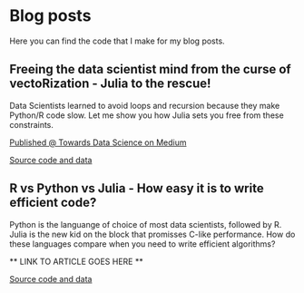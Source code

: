 # Blog posts

Here you can find the code that I make for my blog posts.

## Freeing the data scientist mind from the curse of vectoRization - Julia to the rescue!

Data Scientists learned to avoid loops and recursion because they make Python/R code slow. Let me show you how Julia sets you free from these constraints.

[Published @ Towards Data Science on Medium](
https://towardsdatascience.com/freeing-the-data-scientist-mind-from-the-curse-of-vectorization-11634c370107?source=friends_link&sk=e7b0086f3678261cb64b6dbb43744613)

[Source code and data](https://github.com/dcmoura/blogposts/tree/master/curse_of_vectorization)


## R vs Python vs Julia - How easy it is to write efficient code?

Python is the languange of choice of most data scientists, followed by R. Julia is the new kid on the block that promisses C-like performance. How do these languages compare when you need to write efficient algorithms?

** LINK TO ARTICLE GOES HERE **

[Source code and data](https://github.com/dcmoura/blogposts/tree/master/r_python_julia)
